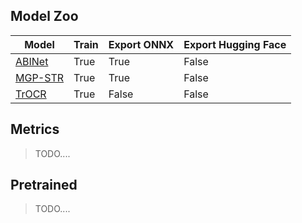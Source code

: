 ## Model Zoo

| Model                   | Train | Export ONNX | Export Hugging Face |
| ----------------------- | ----- | ----------- | ------------------- |
| [ABINet](./abinet.py)   | True  | True        | False               |
| [MGP-STR](./mgp_str.py) | True  | True        | False               |
| [TrOCR](./trocr.py)     | True  | False       | False               |

## Metrics

> TODO....

## Pretrained

> TODO....
